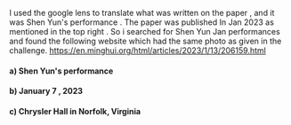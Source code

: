 I used the google lens to translate what was written on the paper , and it was Shen Yun's performance . The paper was published In Jan 2023 as mentioned in the top right . So i searched for Shen Yun Jan performances and found the following website which had the same photo as given in the challenge. https://en.minghui.org/html/articles/2023/1/13/206159.html
#### a) Shen Yun's performance  ####
#### b) January 7 , 2023  ####
#### c) Chrysler Hall in Norfolk, Virginia  ####
